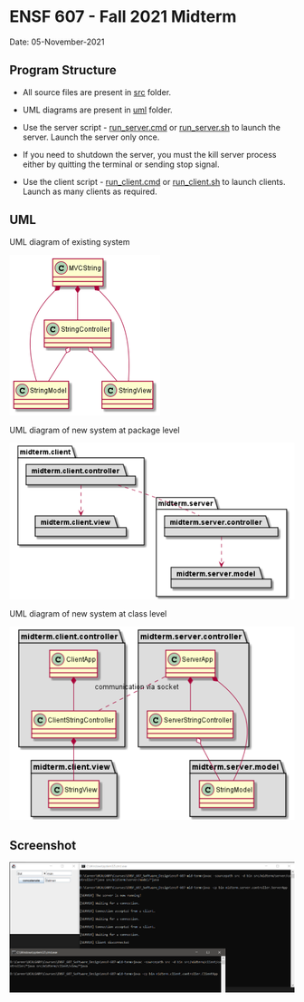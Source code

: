 # ENSF 607 - Fall 2021 Midterm

Date: 05-November-2021


## Program Structure

+ All source files are present in [src](src) folder.

+ UML diagrams are present in [uml](uml) folder.

+ Use the server script - [run_server.cmd](run_server.cmd) or [run_server.sh](run_server.sh) to launch the server. Launch the server only once. 

+ If you need to shutdown the server, you must the kill server process either by quitting the terminal or sending stop signal.

+ Use the client script - [run_client.cmd](run_client.cmd) or [run_client.sh](run_client.sh) to launch clients. Launch as many clients as required.


## UML

UML diagram of existing system

![existing](uml/existing_system.png)


UML diagram of new system at package level

![package](uml/new_system_highlevel.png)


UML diagram of new system at class level

![detailed](uml/new_system_detailed.png)


## Screenshot

![snip](screenshots/glimpse.png)
